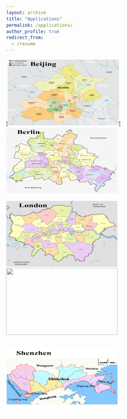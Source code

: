 ```yaml
---
layout: archive
title: "Applications"
permalink: /applications/
author_profile: true
redirect_from:
  - /resume
---
```



[!<img src="/images/Beijing.png" width="300" height="180">](Beijing.html)[!<img src="/images/Berlin.png" width="300" height="180">](Berlin.md)

[<a href="London.md"><img src="/images/London.png" width="300" height="180"></a>](London.md) [<a href="NewYorkCity.md"><img src="/images/Newyorkcity.png" width="300" height="180"></a>](NewYorkCity.md)


[<br/><img src="/images/Shenzhen.png" width="300" height="180">](Shenzhen.md)

